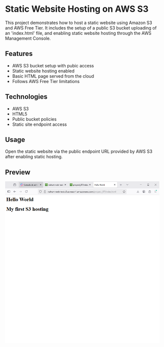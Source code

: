 # Static Website Hosting on AWS S3

This project demonstrates how to host a static website using Amazon S3 and AWS Free Tier. It includes the setup of a public S3 bucket uploading of an 'index.html' file, and enabling static website hosting through the AWS Management Console.

## Features
- AWS S3 bucket setup with pubic access
- Static website hosting enabled
- Basic HTML page served from the cloud
- Follows AWS Free Tier limitations

## Technologies
- AWS S3
- HTML5
- Public bucket policies
- Static site endpoint access

## Usage
Open the static website via the public endpoint URL provided by AWS S3 after enabling static hosting.

## Preview
![Screenshot](images/S3.png) 
